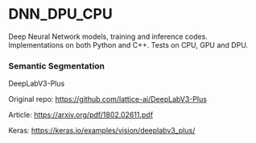 # DNN_DPU_CPU
Deep Neural Network models, training and inference codes. Implementations on both Python and C++. Tests on CPU, GPU and DPU.

### Semantic Segmentation
DeepLabV3-Plus

Original repo: https://github.com/lattice-ai/DeepLabV3-Plus

Article: https://arxiv.org/pdf/1802.02611.pdf

Keras: https://keras.io/examples/vision/deeplabv3_plus/
